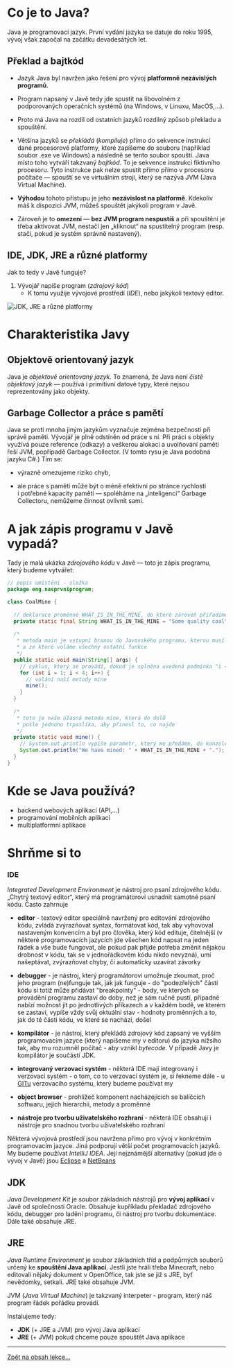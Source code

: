 # Co je to Java?
 
 Java je programovací jazyk. První vydání jazyka se datuje do roku 1995, vývoj však započal na začátku devadesátých let. 
 
 ## Překlad a bajtkód
 - Jazyk Java byl navržen jako řešení pro vývoj **platformně nezávislých programů**.
  - Program napsaný v Javě tedy jde spustit na libovolném z podporovaných operačních systémů (na Windows, v Linuxu, MacOS,...).
 - Proto má Java na rozdíl od ostatních jazyků rozdílný způsob překladu a spouštění. 
  - Většina jazyků se _překládá_ (_kompiluje_) přímo do sekvence instrukcí dané procesorové platformy, které zapíšeme do souboru (například soubor .exe ve Windows) a následně se tento soubor spouští. Java místo toho vytváří takzvaný _bajtkód_. To je sekvence instrukcí fiktivního procesoru. Tyto instrukce pak nelze spustit přímo přímo v&nbsp;procesoru počítače — spouští se ve virtuálním stroji, který se nazývá JVM (Java Virtual Machine). 
 
 - **Výhodou** tohoto přístupu je jeho **nezávislost na platformě**. Kdekoliv máš k&nbsp;dispozici JVM, můžeš spouštět jakýkoli program v&nbsp;Javě. 
 
 - Zároveň je to **omezení** — **bez JVM program nespustíš** a&nbsp;při spouštění je třeba aktivovat JVM, nestačí jen „kliknout“ na spustitelný program (resp. stačí, pokud je systém správně nastavený).

## IDE, JDK, JRE a různé platformy

Jak to tedy v&nbsp;Javě funguje?

1. Vývojář napíše program (_zdrojový kód_)
    - K tomu využije vývojové prostředí (_IDE_), nebo jakýkoli textový editor.

![JDK, JRE a různé platformy](img/jdk-jvm-bytecode.png)


# Charakteristika Javy

## Objektově orientovaný jazyk
Java je _objektově orientovaný jazyk._ To znamená, že Java není _čistě objektový jazyk_ &mdash; používá i&nbsp;primitivní datové typy, které nejsou reprezentovány jako objekty. 


## Garbage Collector a práce s&nbsp;pamětí
Java se proti mnoha jiným jazykům vyznačuje zejména bezpečností při správě paměti. Vývojář je plně odstíněn od práce s ní. Při práci s objekty využívá pouze reference (odkazy) a veškerou alokaci a uvolňování paměti řeší JVM, popřípadě Garbage Collector. (V tomto rysu je Java podobná jazyku C#.) Tím se:

- výrazně omezujeme riziko chyb, 

- ale práce s&nbsp;pamětí může být o&nbsp;méně efektivní po stránce rychlosti i&nbsp;potřebné kapacity paměti &mdash; spoléháme na „inteligenci“ Garbage Collectoru, nemůžeme činnost ovlivnit sami. 

# A jak zápis programu v&nbsp;Javě vypadá?

Tady je malá ukázka _zdrojového kódu_ v&nbsp;Javě &mdash; toto je zápis programu, který budeme vytvářet:

```java
// popis umístění - složka
package eng.nasprvniprogram;

class CoalMine {
  
  // deklarace proměnné WHAT_IS_IN_THE_MINE, do které zároveň přiřadíme hodnotu Some quality coal
  private static final String WHAT_IS_IN_THE_MINE = "Some quality coal";
  
  /*
   * metoda main je vstupní branou do Javovského programu, kterou musí obsahovat každý program
   * a ze které voláme všechny ostatní funkce
   */
  public static void main(String[] args) {
    // cyklus, který se provádí, dokud je splněna uvedená podmínka "i < 4"
    for (int i = 1; i < 4; i++) {
      // volání naší metody mine
      mine();
    }
  }
  
  /*
   * toto je naše úžasná metoda mine, která do dolů
   * pošle jednoho trpaslíka, aby přinesl to, co najde
   */
  private static void mine() {
    // System.out.println vypíše parametr, který mu předáme, do konzole
    System.out.println("We have mined: " + WHAT_IS_IN_THE_MINE + ".");
  }
}
```

# Kde se Java používá?

- backend webových aplikací (API,...)
- programování mobilních aplikací
- multiplatformní aplikace

# Shrňme si to

### IDE
_Integrated Development Environment_ je nástroj pro psaní zdrojového kódu. „Chytrý textový editor“, který má programátorovi usnadnit samotné psaní kódu. Často zahrnuje

- **editor** - textový editor speciálně navržený pro editování zdrojového kódu, zvládá zvýrazňovat syntax, formátovat kód, tak aby vyhovoval nastaveným konvencím a byl pro člověka, který kód edituje, čitelnější (v některé programovacích jazycích jde všechen kód napsat na jeden řádek a vše bude fungovat, ale pokud pak přijde potřeba změnit nějakou drobnost v kódu, tak se v jednořádkovém kódu nikdo nevyzná), umí našeptávat, zvýrazňovat chyby, či automaticky uzavírat závorky

- **debugger** - je nástroj, který programátorovi umožnuje zkoumat, proč jeho program (ne)funguje tak, jak jak funguje - do "podezřelých" částí kódu si totiž může přidávat "breakpointy" - body, ve kterých se provádění programu zastaví do doby, než je sám ručně pustí, případně nabízí možnost jít po jednotlivých příkazech a v každém bodě, ve kterém se zastaví, vypíše vždy svůj oktuální stav - hodnoty proměnných a to, jak do té části kódu, ve které se nachází, došel

- **kompilátor** - je nástroj, který překládá zdrojový kód zapsaný ve vyšším programovacím jazyce (který napíšeme my v editoru) do jazyka nižsího tak, aby mu rozumněl počítač - aby vznikl _bytecode_. V&nbsp;případě Javy je kompilátor je součástí JDK.

- **integrovaný verzovací systém** - některá IDE mají integrovaný i verzovací systém - o tom, co to verzovací systém je, si řekneme dále - u [GITu](#GIT) verzovacího systému, který budeme používat my

- <b>object browser</b> - prohlížeč komponent nacházejících se balíčcích softwaru, jejich hierarchii, metody a proměnné

- <b>nástroje pro tvorbu uživatelského rozhraní</b> - některá IDE obsahují i nástroje pro snadnou tvorbu uživatelského rozhraní

Některá vývojová prostředí jsou navržena přímo pro vývoj v konkrétním programovacím jazyce. Jiná podporují větší počet programovacích jazyků. My budeme používat _IntelliJ IDEA_. Její nejznámější alternativy (pokud jde o vývoj v&nbsp;Javě) jsou [Eclipse](https://www.eclipse.org/eclipseide/) a [NetBeans](https://netbeans.apache.org/)


## JDK
_Java Development Kit_ je soubor základních nástrojů pro **vývoj aplikací** v Javě od společnosti Oracle. Obsahuje kupříkladu překladač zdrojového kódu, debugger pro ladění programu, či nástroj pro tvorbu dokumentace. Dále také obsahuje JRE. 

## JRE
_Java Runtime Environment_ je soubor základních tříd a podpůrných souborů určený ke **spouštění Java aplikací**. Jestli jste hráli třeba Minecraft, nebo editovali nějaký dokument v&nbsp;OpenOffice, tak jste se již s JRE, byť nevědomky, setkali. JRE také obsahuje JVM.

JVM (_Java Virtual Machine_) je takzvaný interpeter - program, který náš program řádek pořádku provádí.

Instalujeme tedy:
 - <b>JDK</b> (+ JRE a JVM) pro vývoj Java aplikací
 - <b>JRE</b> (+ JVM) pokud chceme pouze spouštět Java aplikace

--- 

[Zpět na obsah lekce...](README.md)

